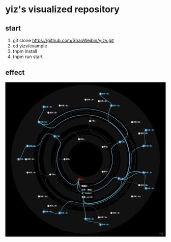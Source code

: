 # yiz's visualized repository

## start
1. git clone https://github.com/ShaoWeibin/yizv.git
2. cd yizv/example
3. tnpm install
4. tnpm run start

## effect
![](https://github.com/ShaoWeibin/images/blob/master/1576663752469-f416ac4f-930f-4e0a-bf46-5a24766251d3.png?raw=true)
